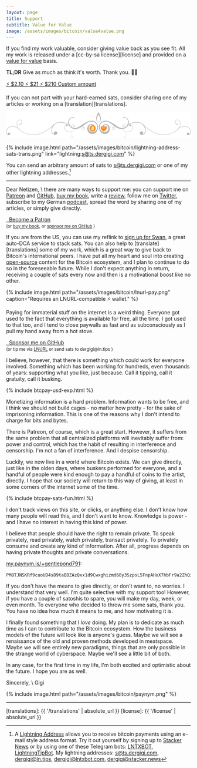 ```yaml
---
layout: page
title: Support
subtitle: Value for Value
image: /assets/images/bitcoin/value4value.png
---
```


If you find my work valuable, consider giving value back as you see fit. All my
work is released under a [cc-by-sa license][license] and provided on a
[value for value] basis.

**TL;DR** Give as much as think it's worth. Thank you. 🙏🧡

[value for value]: https://levisan.me/blog/value-for-value

<div class="action-buttons">
  <div class="button button-blue button-medium">
    <a href="https://ts.dergigi.com/api/v1/invoices?storeId=3WkiYEG5DaQv7Ak5M2UjUi1pe5FFTPyNF1yAE9CVLNJn&orderId=V4V-2&checkoutDesc=Value+for+Value%3A+Give+as+much+as+it+is+worth+to+you.&currency=USD&price=2.10">
      ⚡ $2.10
    </a>
    <a href="https://ts.dergigi.com/api/v1/invoices?storeId=3WkiYEG5DaQv7Ak5M2UjUi1pe5FFTPyNF1yAE9CVLNJn&orderId=V4V-21&checkoutDesc=Value+for+Value%3A+Give+as+much+as+it+is+worth+to+you.&currency=USD&price=21">
      ⚡ $21
    </a>
    <a href="https://ts.dergigi.com/api/v1/invoices?storeId=3WkiYEG5DaQv7Ak5M2UjUi1pe5FFTPyNF1yAE9CVLNJn&orderId=V4V-210&checkoutDesc=Value+for+Value%3A+Give+as+much+as+it+is+worth+to+you.&currency=USD&price=210">
      ⚡ $210
    </a>
    <a href="https://ts.dergigi.com/api/v1/invoices?storeId=3WkiYEG5DaQv7Ak5M2UjUi1pe5FFTPyNF1yAE9CVLNJn&orderId=V4V&checkoutDesc=Value+for+Value%3A+Give+as+much+as+it+is+worth+to+you.&currency=USD">
      Custom amount
    </a>
  </div>
</div>

If you can not part with your hard-earned sats, consider sharing one of my
articles or working on a [translation][translations].

![Bitcoin is Love](/assets/images/bitcoin/bitcoin-is-love.png)

{% include image.html path="/assets/images/bitcoin/lightning-address-sats-trans.png" link="lightning:s@ts.dergigi.com" %}

You can send an arbitrary amount of sats to [s@ts.dergigi.com][sats] or one of my other lightning addresses.[^ln-addr]

[sats]: lightning:s@ts.dergigi.com
[lntips]: lightning:dergigi@ln.tips
[lntxbot]: lightning:dergigi@lntxbot.com
[sn]: lightning:dergigi@stacker.news

---

Dear Netizen, \\
there are many ways to support me: you can support me on [Patreon](https://www.patreon.com/dergigi)
and [GitHub](https://github.com/sponsors/dergigi/), [buy my book](https://amzn.to/2VXmQgp),
write a [review](https://21lessons.com/reviews), follow me on
[Twitter](https://twitter.com/dergigi), subscribe to my German
[podcast](https://anchor.fm/einundzwanzig), spread the word by sharing one of my articles, or
simply give directly.

<div class="action-buttons">
  <div class="button button-red button-large">
    <a href="https://patreon.com/dergigi"><i class="fab fa-patreon"></i> &nbsp; Become a Patron</a>
  </div>
  <small>
    (or
    <a href="https://amzn.to/2Wa4qJo">buy my book</a>, or
    <a href="https://github.com/sponsors/dergigi/">sponsor me on GitHub</a>
    )
  </small>
</div>

If you are from the US, you can use my reflink to [sign up for Swan](https://www.swanbitcoin.com/gigi),
a great auto-DCA service to stack sats.
You can also help to [translate][translations] some of my work, which is a great
way to give back to Bitcoin's international peers. I have put all my heart and soul
into creating [open-source](https://github.com/dergigi/) content for the Bitcoin
ecosystem, and I plan to continue to do so in the foreseeable future. While I
don't expect anything in return, receiving a couple of sats every now and then
is a motivational boost like no other.

{% include image.html path="/assets/images/bitcoin/lnurl-pay.png" caption="Requires an LNURL-compatible ⚡ wallet." %}

Paying for immaterial stuff on the internet is a weird thing.
Everyone got used to the fact that everything is available for free, all the
time. I got used to that too, and I tend to close paywalls as fast and as
subconsciously as I pull my hand away from a hot stove.

<div class="action-buttons">
  <div class="button button-black button-medium">
    <a href="https://github.com/sponsors/dergigi"><i class="fab fa-github"></i> &nbsp; Sponsor me on GitHub</a>
  </div>
  <small>
    (or
    tip me via
    <a href="https://next-pay-beta.vercel.app/">LNURL</a>
    or send sats to dergigi@ln.tips
    )
  </small>
</div>

I believe, however, that there is something which could work for everyone
involved. Something which has been working for hundreds, even thousands of
years: supporting what you like, just because. Call it tipping, call it
gratuity, call it busking.

{% include btcpay-usd-exp.html %}

Monetizing information is a hard problem. Information wants to be free, and I
think we should not build cages - no matter how pretty - for the sake of
imprisoning information. This is one of the reasons why I don't intend to charge
for bits and bytes.

There is Patreon, of course, which is a great start. However, it suffers from
the same problem that all centralized platforms will inevitably suffer from:
power and control, which has the habit of resulting in interference and
censorship. I'm not a fan of interference. And I despise censorship.

Luckily, we now live in a world where Bitcoin exists. We can give directly, just
like in the olden days, where buskers performed for everyone, and a handful of
people were kind enough to pay a handful of coins to the artist, directly. I
hope that our society will return to this way of giving, at least in some
corners of the internet some of the time.

{% include btcpay-sats-fun.html %}

I don't track views on this site, or clicks, or anything else. I don't know how
many people will read this, and I don't want to know.  Knowledge is power - and
I have no interest in having this kind of power.

I believe that people should have the right to remain private. To speak
privately, read privately, watch privately, transact privately. To privately
consume and create any kind of information. After all, progress depends on
having private thoughts and private conversations.

<a id="paynym"></a>

[my.paynym.is/+gentlepond791](https://my.paynym.is/+gentlepond791):

    PM8TJNSKRf9cuoUD4s89taBDZAzQxx1d9Cwxghizmd68y3SzpsL5FnpAHxX7hbFr9a2ZhQiGRkhULHBETtVa74cWoF8CojHb5WWEnftsanQc8UUB7cbn

If you don't have the means to give directly, or don't want to, no worries. I
understand that very well. I'm quite selective with my support too! However,
if you have a couple of satoshis to spare, you will make my day, week, or even
month. To everyone who decided to throw me some sats, thank you. You have no
idea how much it means to me, and how motivating it is.

I finally found something that I *love* doing. My plan is to dedicate as much
time as I can to contribute to the Bitcoin ecosystem. How the business models
of the future will look like is anyone's guess. Maybe we will see a
renaissance of the old and proven methods developed in meatspace. Maybe we
will see entirely new paradigms, things that are only possible in the strange
world of cyberspace. Maybe we'll see a little bit of both.

In any case, for the first time in my life, I'm both excited and optimistic
about the future. I hope you are as well.

Sincerely, \\
Gigi

{% include image.html path="/assets/images/bitcoin/paynym.png" %}

---

[translations]: {{ '/translations' | absolute_url }}
[license]: {{ '/license' | absolute_url }}

[^ln-addr]: A [Lightning Address](https://lightningaddress.com/) allows you to receive bitcoin payments using an e-mail style address format. Try it out yourself by signing up to [Stacker News](https://stacker.news) or by using one of these Telegram bots: [LNTXBOT](https://telegram.me/lntxbot), [LightningTipBot](https://t.me/LightningTipBot). My lightning addresses: [s@ts.dergigi.com][sats], [dergigi@ln.tips][lntips], [dergigi@lntxbot.com][lntxbot], [dergigi@stacker.news][sn]

